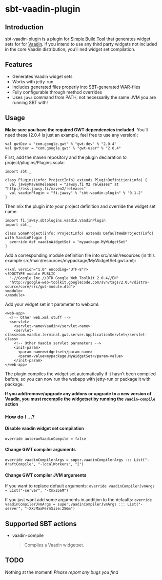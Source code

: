 sbt-vaadin-plugin
=================

## Introduction

sbt-vaadin-plugin is a plugin for [Simple Build Tool](http://code.google.com/p/simple-build-tool/) that generates widget sets for for [Vaadin](http://www.vaadin.com). If you intend to use any third party widgets not included in the core Vaadin distribution, you'll ned widget set compilation.

## Features

+ Generates Vaadin widget sets
+ Works with jetty-run
+ Includes generated files properly into SBT-generated WAR-files
+ Fully configurable through method overrides
+ Uses `java` command from PATH, not necessarily the same JVM you are running SBT with!

## Usage

**Make sure you have the required GWT dependencies included.**
You'll need these (2.0.4 is just an example, feel free to use any version):

    val gwtDev = "com.google.gwt" % "gwt-dev" % "2.0.4"
    val gwtUser = "com.google.gwt" % "gwt-user" % "2.0.4" 

First, add the maven repository and the plugin declaration to project/plugins/Plugins.scala:

    import sbt._

    class Plugins(info: ProjectInfo) extends PluginDefinition(info) {
      val jawsyMavenReleases = "Jawsy.fi M2 releases" at "http://oss.jawsy.fi/maven2/releases"
      val vaadinPlugin = "fi.jawsy" % "sbt-vaadin-plugin" % "0.1.2"
    }

Then mix the plugin into your project definition and override the widget set name:

    import fi.jawsy.sbtplugins.vaadin.VaadinPlugin
    import sbt._

    class SomeProject(info: ProjectInfo) extends DefaultWebProject(info) with VaadinPlugin {
      override def vaadinWidgetSet = "mypackage.MyWidgetSet"
    }

Add a corresponding module definition file into src/main/resources (in this example src/main/resources/mypackage/MyWidgetSet.gwt.xml):

    <?xml version="1.0" encoding="UTF-8"?>
    <!DOCTYPE module PUBLIC
      "-//Google Inc.//DTD Google Web Toolkit 2.0.4//EN"
      "http://google-web-toolkit.googlecode.com/svn/tags/2.0.4/distro-source/core/src/gwt-module.dtd">
    <module>
    </module>

Add your widget set init parameter to web.xml:

    <web-app>
      <!-- Other web.xml stuff -->
      <servlet>
        <servlet-name>Vaadin</servlet-name>
        <servlet-class>com.vaadin.terminal.gwt.server.ApplicationServlet</servlet-class>
        <!-- Other Vaadin servlet parameters -->
        <init-param>
          <param-name>widgetset</param-name>
          <param-value>mypackage.MyWidgetSet</param-value>
        </init-param>
    </web-app>

The plugin compiles the widget set automatically if it hasn't been compiled before, so you can now run the webapp with jetty-run or package it with package.

**If you add/remove/upgrade any addons or upgrade to a new version of Vaadin, you must recompile the widgetset by running the `vaadin-compile` action**

### How do I ...?

#### Disable vaadin widget set compilation

`override autorunVaadinCompile = false`

#### Change GWT compiler arguments

`override vaadinCompilerArgs = super.vaadinCompilerArgs ::: List("-draftCompile", "-localWorkers", "2")`

#### Change GWT compiler JVM arguments

If you want to replace default arguments:
`override vaadinCompilerJvmArgs = List("-server", "-Xmx256M")`

If you just want add some arguments in addition to the defaults:
`override vaadinCompilerJvmArgs = super.vaadinCompilerJvmArgs ::: List("-server", "-XX:MaxPermSize:256m")`

## Supported SBT actions

*   vaadin-compile

    > Compiles a Vaadin widgetset.

## TODO

Nothing at the moment! _Please report any bugs you find_
